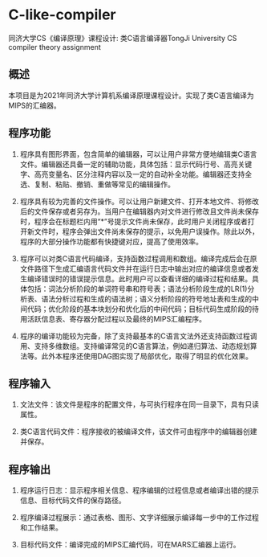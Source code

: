 # C-like-compiler
同济大学CS《编译原理》课程设计: 类C语言编译器TongJi University CS compiler theory assignment
## 概述

本项目是为2021年同济大学计算机系编译原理课程设计。实现了类C语言编译为MIPS的汇编器。

## 程序功能

1. 程序具有图形界面，包含简单的编辑器，可以让用户非常方便地编辑类C语言文件。编辑器还具备一定的辅助功能，具体包括：显示代码行号、高亮关键字、高亮变量名、区分注释内容以及一定的自动补全功能。编辑器还支持全选、复制、粘贴、撤销、重做等常见的编辑操作。

2. 程序具有较为完善的文件操作。可以让用户新建文件、打开本地文件、将修改后的文件保存或者另存为。当用户在编辑器内对文件进行修改且文件尚未保存时，程序会在标题栏内用“*”号提示文件尚未保存，此时用户关闭程序或者打开新文件时，程序会弹出文件尚未保存的提示，以免用户误操作。除此以外，程序的大部分操作功能都有快捷键对应，提高了使用效率。

3. 程序可以对类C语言代码编译，支持函数过程调用和数组。编译完成后会在原文件路径下生成汇编语言代码文件并在运行日志中输出对应的编译信息或者发生编译错误时的错误提示信息。此时用户可以查看详细的编译过程和结果。具体包括：词法分析阶段的单词符号串和符号表；语法分析阶段生成的LR(1)分析表、语法分析过程和生成的语法树；语义分析阶段的符号地址表和生成的中间代码；优化阶段的基本块划分和优化后的中间代码；目标代码生成阶段的待用活跃信息表、寄存器分配过程以及最终的MIPS汇编程序。

4. 程序的编译功能较为完备，除了支持最基本的C语言文法外还支持函数过程调用、支持多维数组。支持编译常见的C语言算法，例如递归算法、动态规划算法等。此外本程序还使用DAG图实现了局部优化，取得了明显的优化效果。

## 程序输入

1. 文法文件：该文件是程序的配置文件，与可执行程序在同一目录下，具有只读属性。

2. 类C语言代码文件：程序接收的被编译文件，该文件可由程序中的编辑器创建并保存。

## 程序输出

1. 程序运行日志：显示程序相关信息、程序编辑的过程信息或者编译出错的提示信息、目标代码文件的保存路径。

2. 程序编译过程展示：通过表格、图形、文字详细展示编译每一步中的工作过程和工作结果。

3. 目标代码文件：编译完成的MIPS汇编代码，可在MARS汇编器上运行。
